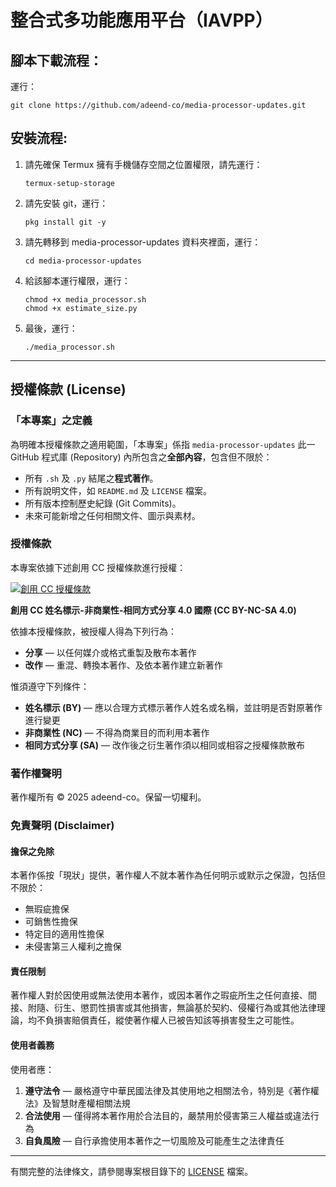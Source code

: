 # 整合式多功能應用平台（IAVPP）

腳本下載流程：
-
運行： 
```
git clone https://github.com/adeend-co/media-processor-updates.git
```

安裝流程:
-

1. 請先確保 Termux 擁有手機儲存空間之位置權限，請先運行：
    ```
    termux-setup-storage
    ```
2. 請先安裝 git，運行：
    ```
    pkg install git -y
    ```
3. 請先轉移到 media-processor-updates 資料夾裡面，運行：
    ```
    cd media-processor-updates
    ```
4. 給該腳本運行權限，運行：
    ```
    chmod +x media_processor.sh
    chmod +x estimate_size.py
    ```
5. 最後，運行：
    ```
    ./media_processor.sh
    ```

---

## 授權條款 (License)

### 「本專案」之定義
為明確本授權條款之適用範圍，「本專案」係指 `media-processor-updates` 此一 GitHub 程式庫 (Repository) 內所包含之**全部內容**，包含但不限於：
*   所有 `.sh` 及 `.py` 結尾之**程式著作**。
*   所有說明文件，如 `README.md` 及 `LICENSE` 檔案。
*   所有版本控制歷史紀錄 (Git Commits)。
*   未來可能新增之任何相關文件、圖示與素材。

### 授權條款
本專案依據下述創用 CC 授權條款進行授權：

[![創用 CC 授權條款](https://i.creativecommons.org/l/by-nc-sa/4.0/88x31.png)](http://creativecommons.org/licenses/by-nc-sa/4.0/)

**創用 CC 姓名標示-非商業性-相同方式分享 4.0 國際 (CC BY-NC-SA 4.0)**

依據本授權條款，被授權人得為下列行為：
- **分享** — 以任何媒介或格式重製及散布本著作
- **改作** — 重混、轉換本著作、及依本著作建立新著作

惟須遵守下列條件：
- **姓名標示 (BY)** — 應以合理方式標示著作人姓名或名稱，並註明是否對原著作進行變更
- **非商業性 (NC)** — 不得為商業目的而利用本著作
- **相同方式分享 (SA)** — 改作後之衍生著作須以相同或相容之授權條款散布

### 著作權聲明
著作權所有 © 2025 adeend-co。保留一切權利。

### 免責聲明 (Disclaimer)

#### 擔保之免除
本著作係按「現狀」提供，著作權人不就本著作為任何明示或默示之保證，包括但不限於：
- 無瑕疵擔保
- 可銷售性擔保  
- 特定目的適用性擔保
- 未侵害第三人權利之擔保

#### 責任限制
著作權人對於因使用或無法使用本著作，或因本著作之瑕疵所生之任何直接、間接、附隨、衍生、懲罰性損害或其他損害，無論基於契約、侵權行為或其他法律理論，均不負損害賠償責任，縱使著作權人已被告知該等損害發生之可能性。

#### 使用者義務
使用者應：
1. **遵守法令** — 嚴格遵守中華民國法律及其使用地之相關法令，特別是《著作權法》及智慧財產權相關法規
2. **合法使用** — 僅得將本著作用於合法目的，嚴禁用於侵害第三人權益或違法行為
3. **自負風險** — 自行承擔使用本著作之一切風險及可能產生之法律責任

---

有關完整的法律條文，請參閱專案根目錄下的 [LICENSE](LICENSE.md) 檔案。
